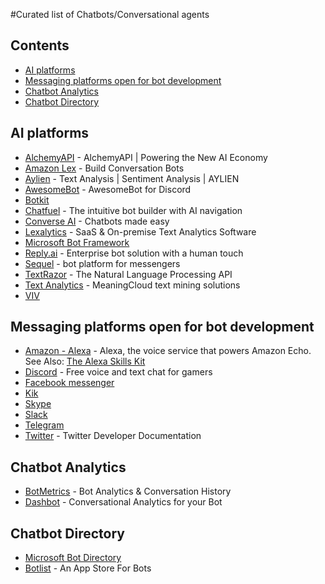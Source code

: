 #Curated list of Chatbots/Conversational agents

## Contents

- [AI platforms](#ai-platforms)
- [Messaging platforms open for bot development](#messaging-platforms-open-for-bot-development)
- [Chatbot Analytics](#chatbot-analytics)
- [Chatbot Directory](#chatbot-directory)

## AI platforms

* [AlchemyAPI](http://www.alchemyapi.com/) - AlchemyAPI | Powering the New AI Economy
* [Amazon Lex](https://aws.amazon.com/lex/) - Build Conversation Bots
* [Aylien](http://aylien.com/) - Text Analysis | Sentiment Analysis | AYLIEN
* [AwesomeBot](http://awesomebot.xyz/) - AwesomeBot for Discord
* [Botkit](https://howdy.ai/botkit/)
* [Chatfuel](https://chatfuel.com/) - The intuitive bot builder with AI navigation
* [Converse AI](http://www.converse.ai/) -  Chatbots made easy
* [Lexalytics](https://www.lexalytics.com/) - SaaS & On-premise Text Analytics Software
* [Microsoft Bot Framework](https://dev.botframework.com/)
* [Reply.ai](https://www.reply.ai/) - Enterprise bot solution with a human touch
* [Sequel](https://www.onsequel.com/) - bot platform for messengers
* [TextRazor](https://www.textrazor.com/) - The Natural Language Processing API
* [Text Analytics](https://www.meaningcloud.com/) - MeaningCloud text mining solutions
* [VIV](http://viv.ai/)

## Messaging platforms open for bot development

* [Amazon - Alexa](https://developer.amazon.com/alexa) - Alexa, the voice service that powers Amazon Echo. See Also: [The Alexa Skills Kit](https://developer.amazon.com/alexa-skills-kit)
* [Discord](https://discordapp.com/developers/) - Free voice and text chat for gamers
* [Facebook messenger](https://developers.facebook.com/docs/messenger-platform)
* [Kik](https://dev.kik.com/#/home)
* [Skype](https://www.skype.com/en/developer/)
* [Slack](https://api.slack.com/)
* [Telegram](https://core.telegram.org/bots)
* [Twitter](https://dev.twitter.com/overview/api) - Twitter Developer Documentation

## Chatbot Analytics

* [BotMetrics](https://bot-metrics.com) - Bot Analytics & Conversation History
* [Dashbot](http://www.dashbot.io/) - Conversational Analytics for your Bot

## Chatbot Directory
* [Microsoft Bot Directory](https://bots.botframework.com/)
* [Botlist](https://botlist.co/) - An App Store For Bots
